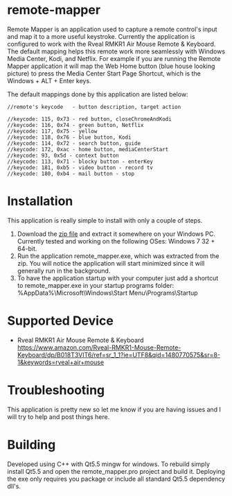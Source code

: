 # remote-mapper
Remote Mapper is an application used to capture a remote control's input and map it to a more useful keystroke.  Currently the application is configured to work with the Rveal RMKR1 Air Mouse Remote & Keyboard.  The default mapping helps this remote work more seamlessly with Windows Media Center, Kodi, and Netflix.  For example if you are running the Remote Mapper application it will map the Web Home button (blue house looking picture) to press the Media Center Start Page Shortcut, which is the Windows + ALT + Enter keys.

The default mappings done by this application are listed below:

    //remote's keycode   - button description, target action 
    
    //keycode: 115, 0x73 - red button, closeChromeAndKodi
    //keycode: 116, 0x74 - green button, Netflix
    //keycode: 117, 0x75 - yellow
    //keycode: 118, 0x76 - blue button, Kodi
    //keycode: 114, 0x72 - search button, guide
    //keycode: 172, 0xac - home button, mediaCenterStart
    //keycode: 93, 0x5d - context button
    //keycode: 113, 0x71 - blocky button - enterKey
    //keycode: 181, 0xb5 - video button - record tv
    //keycode: 180, 0xb4 - mail button - stop

# Installation

This application is really simple to install with only a couple of steps. 

1. Download the [zip file](https://github.com/ejakubowski/remote-mapper/releases/download/v1.0/remote-mapper.zip) and extract it somewhere on your Windows PC.  Currently tested and working on the following OSes: Windows 7 32 + 64-bit.
2. Run the application remote_mapper.exe, which was extracted from the zip.  You will notice the application will start minimized since it will generally run in the background.
3. To have the application startup with your computer just add a shortcut to remote_mapper.exe in your startup programs folder:
  %AppData%\Microsoft\Windows\Start Menu\Programs\Startup


# Supported Device

+ Rveal RMKR1 Air Mouse Remote & Keyboard
  https://www.amazon.com/Rveal-RMKR1-Mouse-Remote-Keyboard/dp/B018T3VIT6/ref=sr_1_1?ie=UTF8&qid=1480770575&sr=8-1&keywords=rveal+air+mouse
  

# Troubleshooting
This application is pretty new so let me know if you are having issues and I will try to help and post things here.


# Building
Developed using C++ with Qt5.5 mingw for windows.  To rebuild simply install Qt5.5 and open the remote_mapper.pro project and build it.  Deploying the exe only requires you package or include all standard Qt5.5 dependency dll's.
